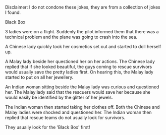 Disclaimer: I do not condone these jokes, they are from a collection of jokes I found.

Black Box

3 ladies were on a flight. Suddenly the pilot informed them that there was a technical problem and the plane was going to crash into the sea.

A Chinese lady quickly took her cosmetics set out and started to doll herself up.

A Malay lady beside her questioned her on her actions. The Chinese lady replied that if she looked beautiful, the guys coming to rescue survivors would usually save the pretty ladies first. On hearing this, the Malay lady started to put on all her jewellery.

An Indian woman sitting beside the Malay lady was curious and questioned her. The Malay lady said that the rescuers would save her because she would easily be identified by the glitter of her jewels.

The Indian woman then started taking her clothes off. Both the Chinese and Malay ladies were shocked and questioned her. The Indian woman then replied that rescue teams do not usually look for survivors.

They usually look for the 'Black Box' first!

